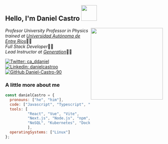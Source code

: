 <h2> Hello, I'm Daniel Castro <img src="https://media1.giphy.com/media/v1.Y2lkPTc5MGI3NjExYXlmaHF4YmZzamhxOGZvMnJ2YXR4ZnI4M3JkMTZ1ZmEyd2J2bGhjbSZlcD12MV9pbnRlcm5hbF9naWZfYnlfaWQmY3Q9cw/xAqHUL21pMHe0/giphy.gif" width="50"></h2>
<img align='right' src="https://r2.easyimg.io/3flhs4x5z/gray_modern_we_are_hiring_banner.png" width="230">
<p><em>Profesor University Professor in Physics trained at <a href="https://fcyt.uader.edu.ar">Universidad Autónoma de Entre Ríos</a></em>🧑‍🎓</br><em>Full Stack Developer</em>👨‍💻</br><em>Lead Instructor at <a href="https://colombia.generation.org">Generation</a></em>👨‍🏫</p>

[![Twitter: ca_ddaniel](https://img.shields.io/twitter/follow/ca_ddaniel?style=social)](https://twitter.com/ca_ddaniel)
[![Linkedin: danielcastroo](https://img.shields.io/badge/-danielcastroo-blue?style=flat-square&logo=Linkedin&logoColor=white&link=https://www.linkedin.com/in/thaianebraga/)](https://www.linkedin.com/in/danielcastroo/)
[![GitHub Daniel-Castro-90](https://img.shields.io/github/followers/Daniel-Castro-90?label=follow&style=social)](https://github.com/Daniel-Castro-90)


### A little more about me 

```javascript
const danielCastro = {
  pronouns: ["he", "him"],
  code: ["Javascript", "Typescript", "HTML", "CSS", "Python", "Java"],
  tools: [
          "React", "Vue", "Vite",
          "Next.js", "Node.js", "npm", "SQL",
          "NoSQL", "Kubernetes", "Docker", "Postman", "Django", "Git"
          ],
  operatingSystems: ["Linux"]
};
```
